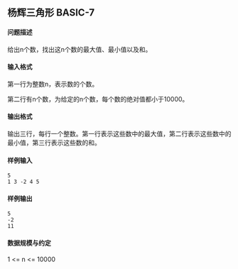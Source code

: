 ## 杨辉三角形 BASIC-7

#### 问题描述

给出n个数，找出这n个数的最大值、最小值以及和。

#### 输入格式

第一行为整数n，表示数的个数。

第二行有n个数，为给定的n个数，每个数的绝对值都小于10000。

#### 输出格式

输出三行，每行一个整数。第一行表示这些数中的最大值，第二行表示这些数中的最小值，第三行表示这些数的和。

#### 样例输入

```
5
1 3 -2 4 5
```

#### 样例输出

```
5
-2
11
```

#### 数据规模与约定

1 <= n <= 10000